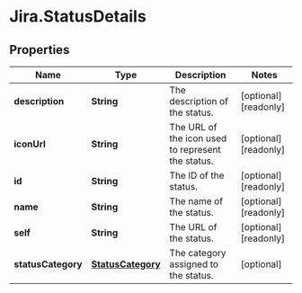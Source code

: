 # Jira.StatusDetails

## Properties

Name | Type | Description | Notes
------------ | ------------- | ------------- | -------------
**description** | **String** | The description of the status. | [optional] [readonly] 
**iconUrl** | **String** | The URL of the icon used to represent the status. | [optional] [readonly] 
**id** | **String** | The ID of the status. | [optional] [readonly] 
**name** | **String** | The name of the status. | [optional] [readonly] 
**self** | **String** | The URL of the status. | [optional] [readonly] 
**statusCategory** | [**StatusCategory**](StatusCategory.md) | The category assigned to the status. | [optional] 


